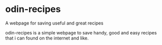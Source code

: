 # odin-recipes
A webpage for saving useful and great recipes

odin-recipes is a simple webpage to save handy, good and easy recipes that 
i can found on the internet and like.
